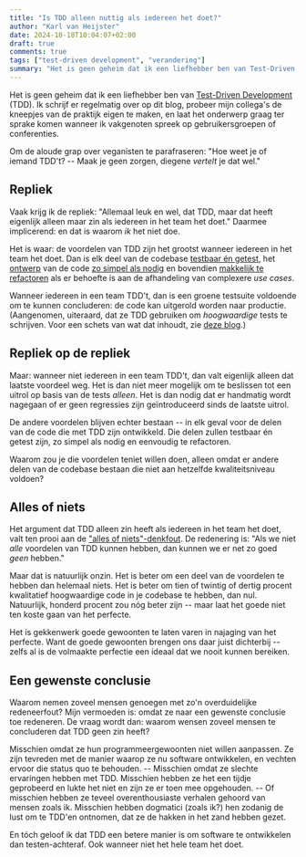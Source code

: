 ```yaml
---
title: "Is TDD alleen nuttig als iedereen het doet?"
author: "Karl van Heijster"
date: 2024-10-18T10:04:07+02:00
draft: true
comments: true
tags: ["test-driven development", "verandering"]
summary: "Het is geen geheim dat ik een liefhebber ben van Test-Driven Development. Ik schrijf er regelmatig over op dit blog, probeer mijn collega's de kneepjes van de praktijk eigen te maken, en laat het onderwerp graag ter sprake komen wanneer ik vakgenoten spreek op gebruikersgroepen of conferenties. -- Vaak krijg ik de repliek: \"Allemaal leuk en wel, dat TDD, maar dat heeft eigenlijk alleen maar zin als iedereen in het team het doet.\" Daarmee implicerend: en dat is waarom *ik* het niet doe."
---
```


Het is geen geheim dat ik een liefhebber ben van [Test-Driven Development](/tags/test-driven-development/ "Blogs met de tag 'test-driven development'") (TDD). Ik schrijf er regelmatig over op dit blog, probeer mijn collega's de kneepjes van de praktijk eigen te maken, en laat het onderwerp graag ter sprake komen wanneer ik vakgenoten spreek op gebruikersgroepen of conferenties.


Om de aloude grap over veganisten te parafraseren: "Hoe weet je of iemand TDD't? -- Maak je geen zorgen, diegene *vertelt* je dat wel."


## Repliek


Vaak krijg ik de repliek: "Allemaal leuk en wel, dat TDD, maar dat heeft eigenlijk alleen maar zin als iedereen in het team het doet." Daarmee implicerend: en dat is waarom *ik* het niet doe.


Het is waar: de voordelen van TDD zijn het grootst wanneer iedereen in het team het doet. Dan is elk deel van de codebase [testbaar én getest](/blog/24/07/goede-code-is-geteste-code/ "'Goede code is geteste code'"), het [ontwerp](/blog/22/08/test-driven-development-is-een-ontwerpdiscipline/ "'Test-driven development is een ontwerpdiscipline'") van de code [zo simpel als nodig](/blog/24/04/test-driven-development-en-yagni/ "'Test-Driven Development en YAGNI'") en bovendien [makkelijk te refactoren](/blog/22/09/tests-als-vangnet/ "'Tests als vangnet'") als er behoefte is aan de afhandeling van complexere *use cases*.


Wanneer iedereen in een team TDD't, dan is een groene testsuite voldoende om te kunnen concluderen: de code kan uitgerold worden naar productie. (Aangenomen, uiteraard, dat ze TDD gebruiken om *hoogwaardige* tests te schrijven. Voor een schets van wat dat inhoudt, zie [deze blog](/blog/24/10/de-zen-van-testen/ "'De zen van testen'").)


## Repliek op de repliek


Maar: wanneer niet iedereen in een team TDD't, dan valt eigenlijk alleen dat laatste voordeel weg. Het is dan niet meer mogelijk om te beslissen tot een uitrol op basis van de tests *alleen*. Het is dan nodig dat er handmatig wordt nagegaan of er geen regressies zijn geïntroduceerd sinds de laatste uitrol.


De andere voordelen blijven echter bestaan -- in elk geval voor de delen van de code die met TDD zijn ontwikkeld. Die delen zullen testbaar én getest zijn, zo simpel als nodig en eenvoudig te refactoren.


Waarom zou je die voordelen teniet willen doen, alleen omdat er andere delen van de codebase bestaan die niet aan hetzelfde kwaliteitsniveau voldoen?


## Alles of niets


Het argument dat TDD alleen zin heeft als iedereen in het team het doet, valt ten prooi aan de ["alles of niets"-denkfout](https://en.wikipedia.org/wiki/Splitting_(psychology) "'Splitting (psychology)', Wikipedia"). De redenering is: "Als we niet *alle* voordelen van TDD kunnen hebben, dan kunnen we er net zo goed *geen* hebben."


Maar dat is natuurlijk onzin. Het is beter om een deel van de voordelen te hebben dan helemaal niets. Het is beter om tien of twintig of dertig procent kwalitatief hoogwaardige code in je codebase te hebben, dan nul. Natuurlijk, honderd procent zou nóg beter zijn -- maar laat het goede niet ten koste gaan van het perfecte.


Het is gekkenwerk goede gewoonten te laten varen in najaging van het perfecte. Want de goede gewoonten brengen ons daar juist dichterbij -- zelfs al is de volmaakte perfectie een ideaal dat we nooit kunnen bereiken. 


## Een gewenste conclusie


Waarom nemen zoveel mensen genoegen met zo'n overduidelijke redeneerfout? Mijn vermoeden is: omdat ze naar een gewenste conclusie toe redeneren. De vraag wordt dan: waarom wensen zoveel mensen te concluderen dat TDD geen zin heeft?


Misschien omdat ze hun programmeergewoonten niet willen aanpassen. Ze zijn tevreden met de manier waarop ze nu software ontwikkelen, en vechten ervoor die status quo te behouden. -- Misschien omdat ze slechte ervaringen hebben met TDD. Misschien hebben ze het een tijdje geprobeerd en lukte het niet en zijn ze er toen mee opgehouden. -- Of misschien hebben ze teveel overenthousiaste verhalen gehoord van mensen zoals ik. Misschien hebben dogmatici (zoals ik?) hen zodanig de lust om te TDD'en ontnomen, dat ze de hakken in het zand hebben gezet. 


En tóch geloof ik dat TDD een betere manier is om software te ontwikkelen dan testen-achteraf. Ook wanneer niet het hele team het doet.
